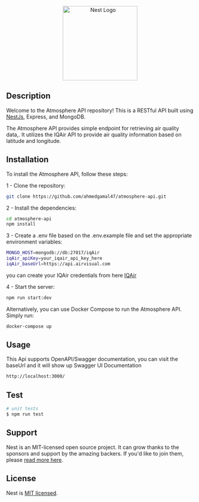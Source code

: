 <p align="center">
  <a href="http://nestjs.com/" target="blank"><img src="https://nestjs.com/img/logo-small.svg" width="200" alt="Nest Logo" /></a>
</p>

## Description

Welcome to the Atmosphere API repository! This is a RESTful API built using [NestJs](https://github.com/nestjs/nest), Express, and MongoDB.

The Atmosphere API provides simple endpoint for retrieving  air quality data,. It utilizes the IQAir API to provide air quality information based on latitude and longitude.

## Installation

To install the Atmosphere API, follow these steps:

1 - Clone the repository:
```bash
git clone https://github.com/ahmedgamal47/atmosphere-api.git
```

2 - Install the dependencies:
```bash
cd atmosphere-api
npm install
```

3 - Create a .env file based on the .env.example file and set the appropriate environment variables:
```bash
MONGO_HOST=mongodb://db:27017/iqAir
iqAir_apiKey=your_iqair_api_key_here
iqAir_baseUrl=https://api.airvisual.com
```

you can create your IQAir credentials from here [IQAir](https://www.iqair.com/dashboard/api)

4 - Start the server:
```bash
npm run start:dev
```

Alternatively, you can use Docker Compose to run the Atmosphere API. Simply run:
```bash
docker-compose up
```


## Usage

This Api supports OpenAPI/Swagger documentation, you can visit the baseUrl and it will show up 
Swagger UI Documentation
```bash
http://localhost:3000/
```
## Test

```bash
# unit tests
$ npm run test
```

## Support

Nest is an MIT-licensed open source project. It can grow thanks to the sponsors and support by the amazing backers. If you'd like to join them, please [read more here](https://docs.nestjs.com/support).

## License
Nest is [MIT licensed](LICENSE).
